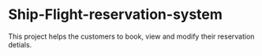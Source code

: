 # Ship-Flight-reservation-system
This project helps the customers to book, view and modify their reservation detials.
